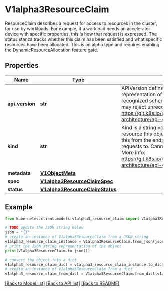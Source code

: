 # V1alpha3ResourceClaim

ResourceClaim describes a request for access to resources in the cluster, for use by workloads. For example, if a workload needs an accelerator device with specific properties, this is how that request is expressed. The status stanza tracks whether this claim has been satisfied and what specific resources have been allocated.  This is an alpha type and requires enabling the DynamicResourceAllocation feature gate.

## Properties

Name | Type | Description | Notes
------------ | ------------- | ------------- | -------------
**api_version** | **str** | APIVersion defines the versioned schema of this representation of an object. Servers should convert recognized schemas to the latest internal value, and may reject unrecognized values. More info: https://git.k8s.io/community/contributors/devel/sig-architecture/api-conventions.md#resources | [optional] 
**kind** | **str** | Kind is a string value representing the REST resource this object represents. Servers may infer this from the endpoint the kubernetes.client submits requests to. Cannot be updated. In CamelCase. More info: https://git.k8s.io/community/contributors/devel/sig-architecture/api-conventions.md#types-kinds | [optional] 
**metadata** | [**V1ObjectMeta**](V1ObjectMeta.md) |  | [optional] 
**spec** | [**V1alpha3ResourceClaimSpec**](V1alpha3ResourceClaimSpec.md) |  | 
**status** | [**V1alpha3ResourceClaimStatus**](V1alpha3ResourceClaimStatus.md) |  | [optional] 

## Example

```python
from kubernetes.client.models.v1alpha3_resource_claim import V1alpha3ResourceClaim

# TODO update the JSON string below
json = "{}"
# create an instance of V1alpha3ResourceClaim from a JSON string
v1alpha3_resource_claim_instance = V1alpha3ResourceClaim.from_json(json)
# print the JSON string representation of the object
print(V1alpha3ResourceClaim.to_json())

# convert the object into a dict
v1alpha3_resource_claim_dict = v1alpha3_resource_claim_instance.to_dict()
# create an instance of V1alpha3ResourceClaim from a dict
v1alpha3_resource_claim_from_dict = V1alpha3ResourceClaim.from_dict(v1alpha3_resource_claim_dict)
```
[[Back to Model list]](../README.md#documentation-for-models) [[Back to API list]](../README.md#documentation-for-api-endpoints) [[Back to README]](../README.md)


